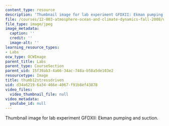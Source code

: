```yaml
---
content_type: resource
description: 'Thumbnail image for lab experiment GFDXII: Ekman pumping and suction.'
file: /courses/12-003-atmosphere-ocean-and-climate-dynamics-fall-2008/d34a62196a34466e4067f91b8ef43878_thumb12stressdriven.JPG
file_type: image/jpeg
image_metadata:
  caption: ''
  credit: ''
  image-alt: ''
learning_resource_types:
- Labs
ocw_type: OCWImage
parent_title: Labs
parent_type: CourseSection
parent_uid: 15f39ab3-4a66-34ac-748a-b58a5de103e2
resourcetype: Image
title: thumb12stressdriven
uid: d34a6219-6a34-466e-4067-f91b8ef43878
video_files:
  video_thumbnail_file: null
video_metadata:
  youtube_id: null
---
```

Thumbnail image for lab experiment GFDXII: Ekman pumping and suction.

